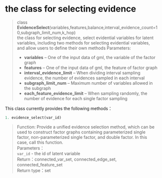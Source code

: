 # the class for selecting evidence
> class **EvidenceSelect**(variables,features,balance,interval_evidence_count=10,subgraph_limit_num,k_hop)  
the class for selecting evidence, select evidential variables for latent variables, including two methods for selecting evidential variables, and allow users to define their own methods
>Parameters:    
> - **variables** – One of the input data of gml, the variable of the factor graph   
> - **features** –  One of the input data of gml, the feature of factor graph   
> - **interval_evidence_limit** – When dividing interval sampling evidence, the number of evidences sampled in each interval    
> - **subgraph_limit_num** –  Maximum number of variables allowed in the subgraph    
> - **each_feature_evidence_limit** –  When sampling randomly, the number of evidence for each single factor sampling    
 
This class currently provides the following methods：
```python 
1. evidence_select(var_id)
```

>Function: Provide a unified evidence selection method, which can be used to construct factor graphs containing parameterized single factor, non-parameterized single factor, and double factor. In this case, call this function.   
>Parameters：  
> `var_id` - the id of latent variable  
>Return：connected_var_set, connected_edge_set, connected_feature_set  
>Return type：set